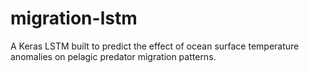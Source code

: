 # migration-lstm
A Keras LSTM built to predict the effect of ocean surface temperature anomalies on pelagic predator migration patterns.
